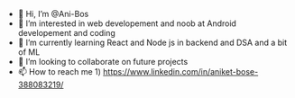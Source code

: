 - 👋 Hi, I’m @Ani-Bos
- 👀 I’m interested in web developement and noob at Android developement  and coding
- 🌱 I’m currently learning React and Node js in backend and DSA and a bit of ML
- 💞️ I’m looking to collaborate on future projects
- 📫 How to reach me 1) https://www.linkedin.com/in/aniket-bose-388083219/ 
<!---
Ani-Bos/Ani-Bos is a ✨ special ✨ repository because its `README.md` (this file) appears on your GitHub profile.
You can click the Preview link to take a look at your changes.
--->
